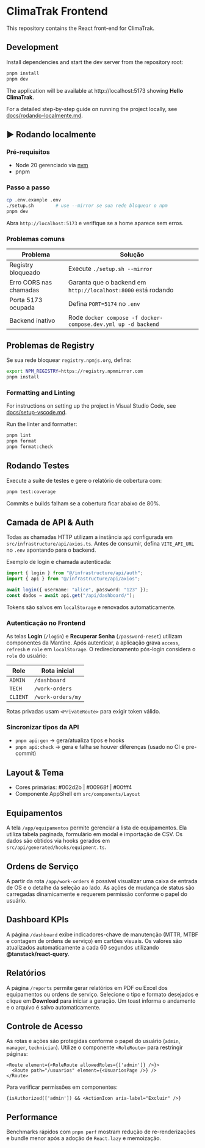 # ClimaTrak Frontend

This repository contains the React front-end for ClimaTrak.

## Development

Install dependencies and start the dev server from the repository root:

```bash
pnpm install
pnpm dev
```

The application will be available at http://localhost:5173 showing **Hello ClimaTrak**.

For a detailed step-by-step guide on running the project locally, see [docs/rodando-localmente.md](docs/rodando-localmente.md).

## ▶️ Rodando localmente

### Pré-requisitos

- Node 20 gerenciado via [nvm](https://github.com/nvm-sh/nvm)
- pnpm

### Passo a passo

```bash
cp .env.example .env
./setup.sh        # use --mirror se sua rede bloquear o npm
pnpm dev
```

Abra `http://localhost:5173` e verifique se a home aparece sem erros.

### Problemas comuns

| Problema | Solução |
| -------- | ------- |
| Registry bloqueado | Execute `./setup.sh --mirror` |
| Erro CORS nas chamadas | Garanta que o backend em `http://localhost:8000` está rodando |
| Porta 5173 ocupada | Defina `PORT=5174` no `.env` |
| Backend inativo | Rode `docker compose -f docker-compose.dev.yml up -d backend` |

## Problemas de Registry

Se sua rede bloquear `registry.npmjs.org`, defina:

```bash
export NPM_REGISTRY=https://registry.npmmirror.com
pnpm install
```

### Formatting and Linting

For instructions on setting up the project in Visual Studio Code, see [docs/setup-vscode.md](docs/setup-vscode.md).

Run the linter and formatter:

```bash
pnpm lint
pnpm format
pnpm format:check
```

## Rodando Testes

Execute a suíte de testes e gere o relatório de cobertura com:

```bash
pnpm test:coverage
```

Commits e builds falham se a cobertura ficar abaixo de 80%.

## Camada de API & Auth

Todas as chamadas HTTP utilizam a instância `api` configurada em `src/infrastructure/api/axios.ts`. Antes de consumir, defina `VITE_API_URL` no `.env` apontando para o backend.

Exemplo de login e chamada autenticada:

```ts
import { login } from "@/infrastructure/api/auth";
import { api } from "@/infrastructure/api/axios";

await login({ username: "alice", password: "123" });
const dados = await api.get("/api/dashboard/");
```

Tokens são salvos em `localStorage` e renovados automaticamente.

### Autenticação no Frontend

As telas **Login** (`/login`) e **Recuperar Senha** (`/password-reset`) utilizam componentes da Mantine.
Após autenticar, a aplicação grava `access`, `refresh` e `role` em `localStorage`.
O redirecionamento pós-login considera o `role` do usuário:

| Role     | Rota inicial      |
| -------- | ----------------- |
| `ADMIN`  | `/dashboard`      |
| `TECH`   | `/work-orders`    |
| `CLIENT` | `/work-orders/my` |

Rotas privadas usam `<PrivateRoute>` para exigir token válido.

### Sincronizar tipos da API

- `pnpm api:gen` → gera/atualiza tipos e hooks
- `pnpm api:check` → gera e falha se houver diferenças (usado no CI e pre-commit)

## Layout & Tema

- Cores primárias: #002d2b | #00968f | #00fff4
- Componente AppShell em `src/components/Layout`

## Equipamentos

A tela `/app/equipamentos` permite gerenciar a lista de equipamentos.
Ela utiliza tabela paginada, formulário em modal e importação de CSV.
Os dados são obtidos via hooks gerados em `src/api/generated/hooks/equipment.ts`.

## Ordens de Serviço

A partir da rota `/app/work-orders` é possível visualizar uma caixa de entrada de OS e o detalhe da seleção ao lado. As ações de mudança de status são carregadas dinamicamente e requerem permissão conforme o papel do usuário.

## Dashboard KPIs

A página `/dashboard` exibe indicadores-chave de manutenção (MTTR, MTBF e contagem de ordens de serviço) em cartões visuais. Os valores são atualizados automaticamente a cada 60 segundos utilizando **@tanstack/react-query**.

## Relatórios

A página `/reports` permite gerar relatórios em PDF ou Excel dos equipamentos ou ordens de serviço. Selecione o tipo e formato desejados e clique em **Download** para iniciar a geração. Um toast informa o andamento e o arquivo é salvo automaticamente.

## Controle de Acesso

As rotas e ações são protegidas conforme o papel do usuário (`admin`, `manager`, `technician`). Utilize o componente `<RoleRoute>` para restringir páginas:

```tsx
<Route element={<RoleRoute allowedRoles={['admin']} />}>
  <Route path="/usuarios" element={<UsuariosPage />} />
</Route>
```

Para verificar permissões em componentes:

```tsx
{isAuthorized(['admin']) && <ActionIcon aria-label="Excluir" />}
```

## Performance

Benchmarks rápidos com `pnpm perf` mostram redução de re-renderizações e bundle menor após a adoção de `React.lazy` e memoização.
